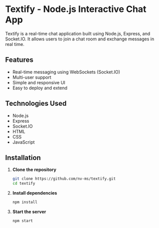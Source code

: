 # Textify - Node.js Interactive Chat App

Textify is a real-time chat application built using Node.js, Express, and Socket.IO. It allows users to join a chat room and exchange messages in real time.

## Features

- Real-time messaging using WebSockets (Socket.IO)
- Multi-user support
- Simple and responsive UI
- Easy to deploy and extend

## Technologies Used

- Node.js
- Express
- Socket.IO
- HTML
- CSS
- JavaScript

## Installation

1. **Clone the repository**
   ```bash
   git clone https://github.com/nv-ms/textify.git
   cd textify
2. **Install dependencies**
   ```bash
   npm install
3. **Start the server**
   ```bash
   npm start


